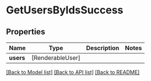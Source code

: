 # GetUsersByIdsSuccess

## Properties
Name | Type | Description | Notes
------------ | ------------- | ------------- | -------------
**users** | [RenderableUser] |  | 

[[Back to Model list]](../README.md#documentation-for-models) [[Back to API list]](../README.md#documentation-for-api-endpoints) [[Back to README]](../README.md)


